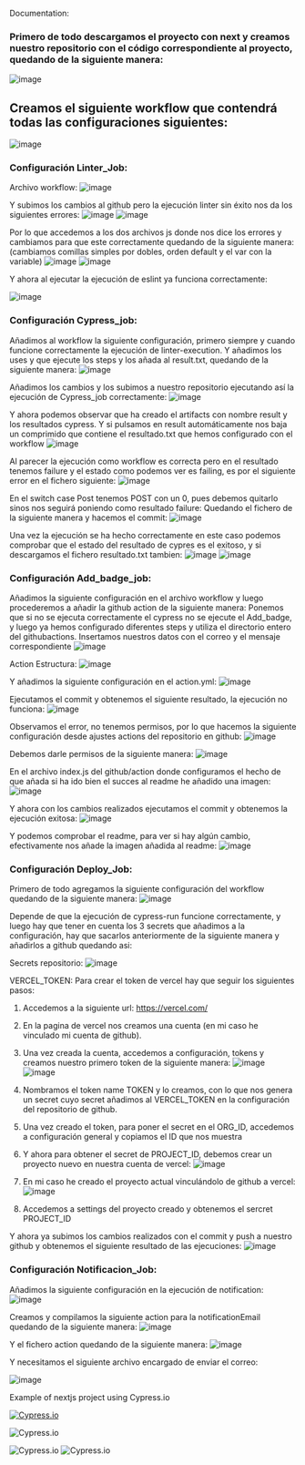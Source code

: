 Documentation:


### Primero de todo descargamos el proyecto con next y creamos nuestro repositorio con el código correspondiente al proyecto, quedando de la siguiente manera:
![image](https://user-images.githubusercontent.com/102309782/213938174-dadda34b-60c2-4416-8056-2baefd8d7403.png)


## Creamos el siguiente workflow que contendrá todas las configuraciones siguientes:
![image](https://user-images.githubusercontent.com/102309782/213938192-605fe1ad-1d6f-4aa6-9066-6dbeacbee8eb.png)


### Configuración Linter_Job:
Archivo workflow:
![image](https://user-images.githubusercontent.com/102309782/213938199-9da8515b-946a-4b46-af72-60955d68c58f.png)

Y subimos los cambios al github pero la ejecución linter sin éxito nos da los siguientes errores:
![image](https://user-images.githubusercontent.com/102309782/213938214-b6ea12af-0846-48cb-a75d-6e70d361eafb.png)
![image](https://user-images.githubusercontent.com/102309782/213938217-9e84a82b-2f34-466c-adae-72e090fbfb36.png)


Por lo que accedemos a los dos archivos js donde nos dice los errores y cambiamos para que este correctamente quedando de la siguiente manera: (cambiamos comillas simples por dobles, orden default y el var con la variable)
![image](https://user-images.githubusercontent.com/102309782/213938223-18e52e20-0dd8-497f-87f8-cdb779e3ad44.png)
![image](https://user-images.githubusercontent.com/102309782/213938229-14412ae2-67e7-421e-be1b-059d708a6ba1.png)

Y ahora al ejecutar la ejecución de eslint ya funciona correctamente:

![image](https://user-images.githubusercontent.com/102309782/213938234-608e705b-fee8-43d1-803e-638c26ff68e8.png)


### Configuración Cypress_job:
Añadimos al workflow la siguiente configuración, primero siempre y cuando funcione correctamente la ejecución de linter-execution. Y añadimos los uses y que ejecute los steps y los añada al result.txt, quedando de la siguiente manera:
![image](https://user-images.githubusercontent.com/102309782/213938246-60a7bc44-25ce-4f58-aa5d-02a28f65b04a.png)


Añadimos los cambios y los subimos a nuestro repositorio ejecutando así la ejecución de Cypress_job correctamente:
![image](https://user-images.githubusercontent.com/102309782/213938254-07a1857d-e1c6-43e6-9a36-b326b8402f11.png)


Y ahora podemos observar que ha creado el artifacts con nombre result y los resultados cypress. Y si pulsamos en result automáticamente nos baja un comprimido que contiene el resultado.txt que hemos configurado con el workflow
![image](https://user-images.githubusercontent.com/102309782/213938257-640c665d-9e19-48f9-8232-08f4c44f4efe.png)


Al parecer la ejecución como workflow es correcta pero en el resultado tenemos failure y el estado como podemos ver es failing, es por el siguiente error en el fichero siguiente:
![image](https://user-images.githubusercontent.com/102309782/213938262-7f85be68-8b8e-4092-9471-e601c7e0d62e.png)


En el switch case Post tenemos POST con un 0, pues debemos quitarlo sinos nos seguirá poniendo como resultado failure:
Quedando el fichero de la siguiente manera y hacemos el commit:
![image](https://user-images.githubusercontent.com/102309782/213938274-b8dae549-6627-46c5-99c3-c35463f19df5.png)


Una vez la ejecución se ha hecho correctamente en este caso podemos comprobar que el estado del resultado de cypres es el exitoso, y si descargamos el fichero resultado.txt tambien:
![image](https://user-images.githubusercontent.com/102309782/213938280-941154d8-2563-44b2-b575-dbdb5a798bda.png)
![image](https://user-images.githubusercontent.com/102309782/213938284-9036b5f8-a9eb-458f-a917-5af08c34e703.png)


### Configuración Add_badge_job:
Añadimos la siguiente configuración en el archivo workflow y luego procederemos a añadir la github action de la siguiente manera:
Ponemos que si no se ejecuta correctamente el cypress no se ejecute el Add_badge, y luego ya hemos configurado diferentes steps y utiliza el directorio entero del githubactions. Insertamos nuestros datos con el correo y el mensaje correspondiente
![image](https://user-images.githubusercontent.com/102309782/213938288-ecfab7d3-1f4c-43d9-8728-4db37f3b2d24.png)


Action Estructura:
![image](https://user-images.githubusercontent.com/102309782/213938291-66ce35fe-6c46-49e9-b539-c57b57a53fe5.png)


Y añadimos la siguiente configuración en el action.yml:
![image](https://user-images.githubusercontent.com/102309782/213938295-44273f29-42f5-4c8e-9cf8-19795a4a825c.png)


Ejecutamos el commit y obtenemos el siguiente resultado, la ejecución no funciona:
![image](https://user-images.githubusercontent.com/102309782/213938298-15992237-1704-45f9-a530-cf0ffb03ff7e.png)


Observamos el error, no tenemos permisos, por lo que hacemos la siguiente configuración desde ajustes actions del repositorio en github:
![image](https://user-images.githubusercontent.com/102309782/213938305-00bf2c48-f81f-4b47-96ff-ea4d85fad445.png)


Debemos darle permisos de la siguiente manera:
![image](https://user-images.githubusercontent.com/102309782/213938312-2e82d591-b9eb-4bf1-aaf5-ba77385a23b2.png)








En el archivo index.js del github/action donde configuramos el hecho de que añada si ha ido bien el succes al readme he añadido una imagen:
![image](https://user-images.githubusercontent.com/102309782/213938317-5cd0755b-fbd3-4192-80a1-747813fded2b.png)


Y ahora con los cambios realizados ejecutamos el commit y obtenemos la ejecución exitosa:
![image](https://user-images.githubusercontent.com/102309782/213938323-cf08f5a1-4831-4918-9507-68879b675ce8.png)


Y podemos comprobar el readme, para ver si hay algún cambio, efectivamente nos añade la imagen añadida al readme:
 ![image](https://user-images.githubusercontent.com/102309782/213938325-8cce409f-e224-4e04-af47-75a175d5773a.png)





### Configuración Deploy_Job:
Primero de todo agregamos la siguiente configuración del workflow quedando de la siguiente manera:
![image](https://user-images.githubusercontent.com/102309782/213938335-3e7b4026-be13-4186-b349-a74b0bd37ed8.png)

Depende de que la ejecución de cypress-run funcione correctamente, y luego hay que tener en cuenta los 3 secrets que añadimos a la configuración, hay que sacarlos anteriormente de la siguiente manera y añadirlos a github quedando asi:

Secrets repositorio:
![image](https://user-images.githubusercontent.com/102309782/213938339-cf95f385-db30-4b8f-80be-29fe6c7cfa29.png)

VERCEL_TOKEN:
Para crear el token de vercel hay que seguir los siguientes pasos:
1.	Accedemos a la siguiente url:
https://vercel.com/
2.	En la pagina de vercel nos creamos una cuenta (en mi caso he vinculado mi cuenta de github).
3.	Una vez creada la cuenta, accedemos a configuración, tokens y creamos nuestro primero token de la siguiente manera:
![image](https://user-images.githubusercontent.com/102309782/213938344-6be924ae-fce5-4414-8aea-6f5d0c38a52a.png)
![image](https://user-images.githubusercontent.com/102309782/213938349-a2b036c0-b980-467a-8d3e-f972fe701ed5.png)


4.	Nombramos el token name TOKEN y lo creamos, con lo que nos genera un secret cuyo secret añadimos al VERCEL_TOKEN en la configuración del repositorio de github.
5.	Una vez creado el token, para poner el secret en el ORG_ID, accedemos a configuración general y copiamos el ID que nos muestra

6.	Y ahora para obtener el secret de PROJECT_ID, debemos crear un proyecto nuevo en nuestra cuenta de vercel:
![image](https://user-images.githubusercontent.com/102309782/213938364-2e14fa7f-fbcc-465f-8e3e-40068c82d776.png)



7.	En mi caso he creado el proyecto actual vinculándolo de github a vercel:
![image](https://user-images.githubusercontent.com/102309782/213938368-954bd549-2f8f-4bb4-8cd7-89e0060c3e76.png)


8.	Accedemos a settings del proyecto creado y obtenemos el sercret PROJECT_ID



Y ahora ya subimos los cambios realizados con el commit y push a nuestro github y obtenemos el siguiente resultado de las ejecuciones:
![image](https://user-images.githubusercontent.com/102309782/213938378-6e1c4547-0472-4eb4-ae2e-60f408b0bfd4.png)






### Configuración Notificacion_Job:

Añadimos la siguiente configuración en la ejecución de notification:
![image](https://user-images.githubusercontent.com/102309782/213938382-3e2e106a-9e89-4f72-8ebf-49ac93e85488.png)


Creamos y compilamos la siguiente action para la notificationEmail quedando de la siguiente manera:
![image](https://user-images.githubusercontent.com/102309782/213938386-f9b4017d-cbce-4bdb-a796-00833ee3f7a3.png)

Y el fichero action quedando de la siguiente manera:
![image](https://user-images.githubusercontent.com/102309782/213938388-6c3f3fde-5015-41f6-95a2-3dcec2d72b3d.png)


Y necesitamos el siguiente archivo encargado de enviar el correo:

![image](https://user-images.githubusercontent.com/102309782/213938389-35d35a88-fa49-453b-87d9-213a3b142395.png)






Example of nextjs project using Cypress.io

<!---Start place for the badge -->
[![Cypress.io](https://img.shields.io/badge/tested%20with-Cypress-04C38E.svg)](https://www.cypress.io/)

<!---End place for the badge -->
![Cypress.io](https://img.shields.io/badge/tested%20with-Cypress-04C38E.svg)

![Cypress.io](https://thumbs.dreamstime.com/b/succes-19684178.jpg)
![Cypress.io](https://thumbs.dreamstime.com/b/succes-19684178.jpg)
